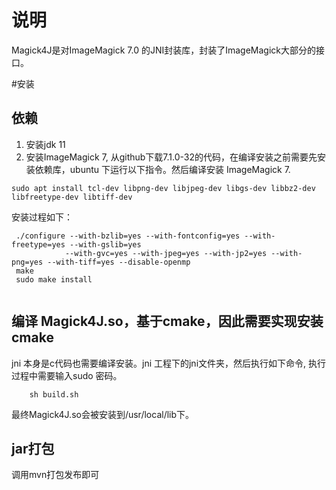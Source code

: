 # 说明
Magick4J是对ImageMagick 7.0 的JNI封装库，封装了ImageMagick大部分的接口。

#安装
## 依赖
1. 安装jdk 11
2. 安装ImageMagick 7, 从github下载7.1.0-32的代码，在编译安装之前需要先安装依赖库，ubuntu 下运行以下指令。然后编译安装 ImageMagick 7.

 ```
 sudo apt install tcl-dev libpng-dev libjpeg-dev libgs-dev libbz2-dev libfreetype-dev libtiff-dev

 ```


安装过程如下：

```
 ./configure --with-bzlib=yes --with-fontconfig=yes --with-freetype=yes --with-gslib=yes
            --with-gvc=yes --with-jpeg=yes --with-jp2=yes --with-png=yes --with-tiff=yes --disable-openmp
 make
 sudo make install
 
```

## 编译 Magick4J.so，基于cmake，因此需要实现安装cmake
jni 本身是c代码也需要编译安装。jni 工程下的jni文件夹，然后执行如下命令, 执行过程中需要输入sudo 密码。

```
    sh build.sh
```

最终Magick4J.so会被安装到/usr/local/lib下。

## jar打包
调用mvn打包发布即可
